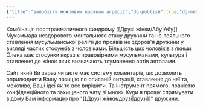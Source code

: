 ```yaml
---
{"title":"запобігти можливим проявам агресії","dg-publish":true,"dg-metatags":null,"dg-home":null,"permalink":"/dodatki/zapobigti-mozhlivim-proyavam-agresiyi/","dgPassFrontmatter":true,"noteIcon":""}
---
```



Комбінація посттравматичного синдрому [[Друзі жінки/Абу\|Абу]] Мухаммада нездорового ментального стану дружини та не лояльного ставлення мусульманської релігії до проявів не здоров'я дружини у вигляді частих стосунків з чоловіками. Більшість цих чоловіків з якими Олена має стосунки якраз є правовірними мусульманами, культура і ставлення до жінок яких визначають тлумачення аятів аятолами.

Сайт який Ви зараз читаєте має систему коментарів, що дозволить оприлюднити Вашу позицію по описаній ситуації, ставлення до неї та, можливо, Ваші ідеї як то все вирішити. Та інструмент прямого, повністю конфіденційного та захищеного чату зі мною. Куди я прошу спрямувати відому Вам інформацію про "[[Друзі жінки/друзі\|друзі]]" дружини. 